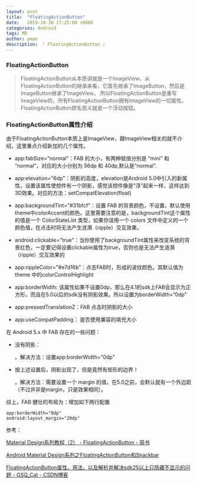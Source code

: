 ```yaml
---
layout: post
title:  "FloatingActionButton"
date:   2019-10-30 17:25:00 +0800
categories: Android
tags: MD
author: pepe
description: 『 FloatingActionButton 』
---
```


### **FloatingActionButton**
> FloatingActionButton从本质讲就是一个ImageView，从FloatingActionButton的继承来看，它首先继承了ImageButton，然后是ImageButton继承了ImageView。
所以FloatingActionButton是重写ImageView的，所有FloatingActionButton拥有ImageView的一切属性。FloatingActionButton顾名思义就是一个浮动按钮。

### **FloatingActionButton属性介绍**

由于FloatingActionButton本质上是ImageView，跟ImageView相关的就不介绍，这里重点介绍新加的几个属性。

* app:fabSize="normal"：FAB 的大小，有两种赋值分别是 “mini” 和 “normal”，对应的大小分别为 56dp 和 40dp,默认是“normal”.

* app:elevation="6dp"：阴影的高度，elevation是Android 5.0中引入的新属性，设置该属性使控件有一个阴影，感觉该控件像是“浮”起来一样，这样达到3D效果。对应的方法：setCompatElevation(float)

* app:backgroundTint="#31bfcf"：设置 FAB 的背景颜色，不设置，默认使用theme中colorAccent的颜色。这里需要注意的是，backgroundTint这个属性的值是一个 ColorStateList 类型，如果你误用一个 colors 文件中定义的一个颜色值，在点击时将无法产生涟漪（ripple）交互效果。

* android:clickable="true"：当你使用了backgroundTint属性来改变系统的背景红色，一定要记得设置clickable属性为true，否则也是无法产生涟漪（ripple）交互效果的

* app:rippleColor="#e7d16b"：点击FAB时，形成的波纹颜色。其默认值为 theme 中的colorControlHighlight

* app:borderWidth: 该属性如果不设置0dp，那么在4.1的sdk上FAB会显示为正方形，而且在5.0以后的sdk没有阴影效果。所以设置为borderWidth=“0dp”

* app:pressedTranslationZ：FAB 点击时阴影的大小

* app:useCompatPadding： 是否使用兼容的填充大小

在 Android 5.x 中 FAB 存在的一些问题：

* 没有阴影：

	。解决方法：设置app:borderWidth="0dp"

* 按上述设置后，阴影出现了，但是竟然有矩形的边界！

	。解决方法：需要设置一个 margin 的值。在5.0之前，会默认就有一个外边距（不过并非是margin，只是效果相同）。

综上，FAB 健壮的布局为：增加如下两行配置
```
app:borderWidth="0dp"
android:layout_margin="20dp"
```











参考：

[Material Design系列教程（2） - FloatingActionButton - 简书](https://www.jianshu.com/p/f2f210ad4f70)

[Android Material Design系列之FloatingActionButton和Snackbar](https://mp.weixin.qq.com/s?__biz=MjM5NDkxMTgyNw==&mid=2653057631&idx=1&sn=445e98c146a44c06bef683cd5f56f454&scene=21#wechat_redirect)

[FloatingActionButton属性、用法，以及解析并解决sdk25以上只隐藏不显示的问题 - GSQ_Cat - CSDN博客](https://blog.csdn.net/chen_xi_hao/article/details/74347023)
















